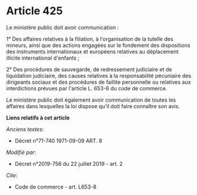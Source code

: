 # Article 425

Le ministère public doit avoir communication :

1° Des affaires relatives à la filiation, à l'organisation de la tutelle des mineurs, ainsi que des actions engagées sur le
fondement des dispositions des instruments internationaux et européens relatives au déplacement illicite international
d'enfants ;

2° Des procédures de sauvegarde, de redressement judiciaire et de liquidation judiciaire, des causes relatives à la
responsabilité pécuniaire des dirigeants sociaux et des procédures de faillite personnelle ou relatives aux interdictions
prévues par l'article L. 653-8 du code de commerce.

Le ministère public doit également avoir communication de toutes les affaires dans lesquelles la loi dispose qu'il doit faire
connaître son avis.

**Liens relatifs à cet article**

_Anciens textes_:

  - Décret n°71-740 1971-09-09 ART. 8

_Modifié par_:

  - Décret n°2019-756 du 22 juillet 2019 - art. 2

_Cite_:

  - Code de commerce - art. L653-8
